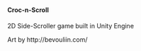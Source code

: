 # <h4>Croc-n-Scroll</h4>
<p>2D Side-Scroller game built in Unity Engine</p>
<p>Art by http://bevouliin.com/</p>
